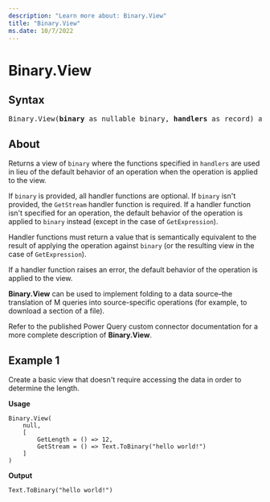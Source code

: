 ```yaml
---
description: "Learn more about: Binary.View"
title: "Binary.View"
ms.date: 10/7/2022
---
```

# Binary.View

## Syntax

<pre>
Binary.View(<b>binary</b> as nullable binary, <b>handlers</b> as record) as binary
</pre>

## About

Returns a view of `binary` where the functions specified in `handlers` are used in lieu of the default behavior of an operation when the operation is applied to the view.

If `binary` is provided, all handler functions are optional. If `binary` isn't provided, the `GetStream` handler function is required. If a handler function isn't specified for an operation, the default behavior of the operation is applied to `binary` instead (except in the case of `GetExpression`).

Handler functions must return a value that is semantically equivalent to the result of applying the operation against `binary` (or the resulting view in the case of `GetExpression`).

If a handler function raises an error, the default behavior of the operation is applied to the view.

**Binary.View** can be used to implement folding to a data source–the translation of M queries into source-specific operations (for example, to download a section of a file).

Refer to the published Power Query custom connector documentation for a more complete description of **Binary.View**.

## Example 1

Create a basic view that doesn't require accessing the data in order to determine the length.

**Usage**

```powerquery-m
Binary.View(
    null,
    [
        GetLength = () => 12,
        GetStream = () => Text.ToBinary("hello world!")
    ]
)
```

**Output**

```powerquery-m
Text.ToBinary("hello world!")
```
